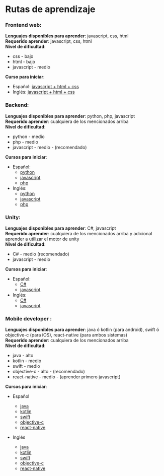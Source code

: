 # Rutas de aprendizaje

### Frontend web:
**Lenguajes disponibles para aprender**: javascript, css, html\
**Requerido aprender**: javascript, css, html\
**Nivel de dificultad**: 
- css - bajo
- html - bajo
- javascript - medio

**Curso para iniciar**: 
- Español:
	[javascript + html + css](https://www.youtube.com/watch?v=xnWtGNiG2lg&list=PLhSj3UTs2_yVC0iaCGf16glrrfXuiSd0G)
- Inglés:
	[javascript + html + css](https://www.youtube.com/watch?v=3JluqTojuME)

	
### Backend:
**Lenguajes disponibles para aprender**: python, php, javascript\
**Requerido aprender**: cualquiera de los mencionados arriba\
**Nivel de dificultad**: 
- python - medio
- php - medio
- javascript - medio - (recomendado)

**Cursos para iniciar**:
- Español: 
    - [python](https://www.youtube.com/watch?v=G2FCfQj-9ig&list=PLU8oAlHdN5BlvPxziopYZRd55pdqFwkeS)
    - [javascript](https://www.youtube.com/watch?v=BhvLIzVL8_o)
    - [php](https://www.youtube.com/watch?v=UAW7tGAgew4)
- Inglés:
    - [python](https://www.youtube.com/watch?v=rfscVS0vtbw)
    - [javascript](https://www.youtube.com/watch?v=TlB_eWDSMt4)
    - [php](https://www.youtube.com/watch?v=OK_JCtrrv-c)

### Unity:
**Lenguajes disponibles para aprender**: C#, javascript\
**Requerido aprender**: cualquiera de los mencionados arriba y adicional aprender a utilizar el motor de unity\
**Nivel de dificultad**:
- C# - medio (recomendado)
- javascript - medio

**Cursos para iniciar**:
- Español:
    - [C#](https://www.youtube.com/watch?v=RMQKPIjcVP4&list=PLREdURb87ks31G-kvEoI0YBoUwJMfPkzg)
    - [javascript](https://www.youtube.com/watch?v=HerISCRGDyw)
- Inglés:
    - [C#](https://www.youtube.com/watch?v=tzq-DJeNIrU)
    - [javascript](https://www.youtube.com/watch?v=g5QFW12utdU&list=PLPo8WDlVf2Z15bjuUaxPPROSo6vLqSJOn)
		

### Mobile developer :
**Lenguajes disponibles para aprender**: java ó kotlin (para android), swift ó objective-c (para iOS), react-native (para ambos sistemas)\
**Requerido aprender**: cualquiera de los mencionados arriba\
**Nivel de dificultad**: 
- java - alto
- kotlin - medio
- swift - medio
- objective-c - alto - (recomendado)
- react-native - medio - (aprender primero javascript)

**Cursos para iniciar**:
- Español
    - [java](https://www.youtube.com/watch?v=tyx05coXixw&list=PLyvsggKtwbLX06iMtXnRGX5lyjiiMaT2y)
    - [kotlin](https://www.youtube.com/watch?v=ebQphhLpJG0)
    - [swift](https://www.youtube.com/watch?v=s23nf1LiStE)
    - [objective-c](https://www.youtube.com/watch?v=WoXGubKozBM&list=PLQpe1zyko1pifiJ-MDceoCbAvuq7rhjs7)
    - [react-native](https://www.youtube.com/watch?v=d8iNUMn_Wpc&list=PLqB3diFeF20Tjmnl8ASD4edh7r8-Qd5ep)
			
- Inglés
    - [java](https://www.youtube.com/watch?v=TWS4WAVqGN0&list=PL_c9BZzLwBRJLm0QETVj_XcN4jRsV4LkR)
    - [kotlin](https://www.youtube.com/watch?v=F9UC9DY-vIU)
    - [swift](https://www.youtube.com/watch?v=comQ1-x2a1Q)
    - [objective-c](https://www.youtube.com/watch?v=3wbLa0HonCA&list=PLMRqhzcHGw1YfS92iytSJCjt01FxPF9rr)
    - [react-native](https://www.youtube.com/watch?v=qSRrxpdMpVc)


